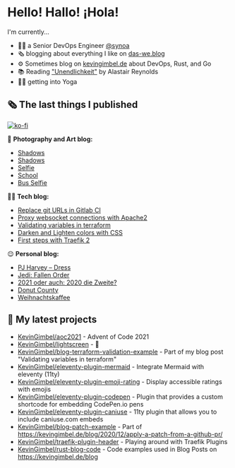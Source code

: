 # Hello! Hallo! ¡Hola!

I'm currently...
- 👨‍💻 a Senior DevOps Engineer [@synoa](https://synoa.de)
- 🗞 blogging about everything I like on [das-we.blog](https://das-we.blog)
- ⚙️ Sometimes blog on [kevingimbel.de](https://kevingimbel.de/blog/) about DevOps, Rust, and Go
- 📚 Reading ["Unendlichkeit"](https://www.goodreads.com/book/show/1452886.Unendlichkeit) by Alastair Reynolds
- 🧘‍♂️ getting into Yoga

## 🗞 The last things I published

[![ko-fi](https://ko-fi.com/img/githubbutton_sm.svg)](https://ko-fi.com/atarijunge)

📸 **Photography and Art blog:**

- [Shadows](https://art.atarijunge.de/shadows-2/)
- [Shadows](https://art.atarijunge.de/shadows/)
- [Selfie](https://art.atarijunge.de/selfie-3/)
- [School](https://art.atarijunge.de/school/)
- [Bus Selfie](https://art.atarijunge.de/bus-selfie/)

👨‍💻 **Tech blog:**

- [Replace git URLs in Gitlab CI](https://kevingimbel.de/blog/2021/12/replace-git-ur-ls-in-gitlab-ci/)
- [Proxy websocket connections with Apache2](https://kevingimbel.de/blog/2021/06/proxy-websocket-connections-with-apache2/)
- [Validating variables in terraform](https://kevingimbel.de/blog/2021/06/validating-variables-in-terraform/)
- [Darken and Lighten colors with CSS](https://kevingimbel.de/blog/2021/06/darken-and-lighten-colors-with-css/)
- [First steps with Traefik 2](https://kevingimbel.de/blog/2021/05/first-steps-with-traefik-2/)

😌 **Personal blog:**

- [PJ Harvey – Dress](https://das-we.blog/2022/01/03/pj-harvey-dress/)
- [Jedi: Fallen Order](https://das-we.blog/2022/01/02/jedi-fallen-order/)
- [2021 oder auch: 2020 die Zweite?](https://das-we.blog/2021/12/28/2021-oder-auch-2020-die-zweite/)
- [Donut County](https://das-we.blog/2021/12/26/donut-county/)
- [Weihnachtskaffee](https://das-we.blog/2021/12/17/weihnachtskaffee/)

## 🌱 My latest projects

- [KevinGimbel/aoc2021](https://github.com/KevinGimbel/aoc2021) - Advent of Code 2021
- [KevinGimbel/lightscreen](https://github.com/KevinGimbel/lightscreen) - 🤷
- [KevinGimbel/blog-terraform-validation-example](https://github.com/KevinGimbel/blog-terraform-validation-example) - Part of my blog post &#34;Validating variables in terraform&#34;
- [KevinGimbel/eleventy-plugin-mermaid](https://github.com/KevinGimbel/eleventy-plugin-mermaid) - Integrate Mermaid with eleventy (11ty)
- [KevinGimbel/eleventy-plugin-emoji-rating](https://github.com/KevinGimbel/eleventy-plugin-emoji-rating) - Display accessible ratings with emojis
- [KevinGimbel/eleventy-plugin-codepen](https://github.com/KevinGimbel/eleventy-plugin-codepen) - Plugin that provides a custom shortcode for embedding CodePen.io pens
- [KevinGimbel/eleventy-plugin-caniuse](https://github.com/KevinGimbel/eleventy-plugin-caniuse) - 11ty plugin that allows you to include caniuse.com embeds
- [KevinGimbel/blog-patch-example](https://github.com/KevinGimbel/blog-patch-example) - Part of https://kevingimbel.de/blog/2020/12/apply-a-patch-from-a-github-pr/
- [KevinGimbel/traefik-plugin-header](https://github.com/KevinGimbel/traefik-plugin-header) - Playing around with Traefik Plugins
- [KevinGimbel/rust-blog-code](https://github.com/KevinGimbel/rust-blog-code) - Code examples used in Blog Posts on https://kevingimbel.de/blog

